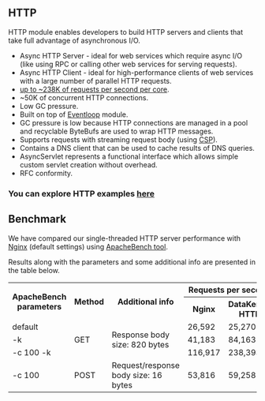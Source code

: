 ## HTTP

HTTP module enables developers to build HTTP servers and clients that take full advantage of asynchronous I/O.

* Async HTTP Server - ideal for web services which require async I/O (like using RPC or calling other web services for serving
 requests).
* Async HTTP Client - ideal for high-performance clients of web services with a large number of parallel HTTP requests.
* [up to ~238K of requests per second per core](#benchmark).
* ~50K of concurrent HTTP connections.
* Low GC pressure.
* Built on top of [Eventloop](https://github.com/softindex/datakernel/tree/master/core-eventloop) module.
* GC pressure is low because HTTP connections are managed in a pool and recyclable ByteBufs are used to wrap HTTP messages.
* Supports requests with streaming request body (using [CSP](https://github.com/softindex/datakernel/tree/master/core-csp)).
* Contains a DNS client that can be used to cache results of DNS queries.
* AsyncServlet represents a functional interface which allows simple custom servlet creation without overhead.
* RFC conformity.

### You can explore HTTP examples [here](https://github.com/softindex/datakernel/tree/master/examples/http)

## Benchmark

We have compared our single-threaded HTTP server performance with [Nginx](http://nginx.org) (default settings) using [ApacheBench tool](http://httpd.apache.org/docs/2.4/programs/ab.html).

Results along with the parameters and some additional info are presented in the table below.

<table>
  <tr>
    <th rowspan="2">ApacheBench parameters</th>
    <th rowspan="2">Method</th>
    <th rowspan="2">Additional info</th>
    <th colspan="2">Requests per second</th>
  </tr>
  <tr>
    <th>Nginx</th>
    <th>DataKernel HTTP</th>
  </tr>
  <tr>
    <td>default</td>
    <td rowspan="3">GET</td>
    <td rowspan="3">Response body size: 820 bytes</td>
    <td>26,592</td>
    <td>25,270</td>
  </tr>
  <tr>
    <td>-k</td>
    <td>41,183</td>
    <td>84,163</td>
  </tr>
  <tr>
    <td>-c 100 -k</td>
    <td>116,917</td>
    <td>238,393</td>
  </tr>
  <tr>
    <td>-c 100</td>
    <td>POST</td>
    <td>Request/response body size: 16 bytes</td>
    <td>53,816</td>
    <td>59,258</td>
  </tr>
</table>
